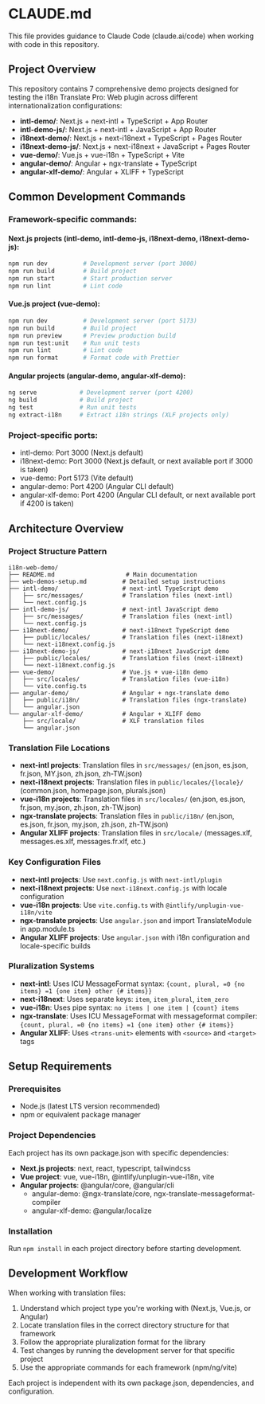 # CLAUDE.md

This file provides guidance to Claude Code (claude.ai/code) when working with code in this repository.

## Project Overview

This repository contains 7 comprehensive demo projects designed for testing the i18n Translate Pro: Web plugin across different internationalization configurations:

- **intl-demo/**: Next.js + next-intl + TypeScript + App Router
- **intl-demo-js/**: Next.js + next-intl + JavaScript + App Router
- **i18next-demo/**: Next.js + next-i18next + TypeScript + Pages Router
- **i18next-demo-js/**: Next.js + next-i18next + JavaScript + Pages Router
- **vue-demo/**: Vue.js + vue-i18n + TypeScript + Vite
- **angular-demo/**: Angular + ngx-translate + TypeScript
- **angular-xlf-demo/**: Angular + XLIFF + TypeScript

## Common Development Commands

### Framework-specific commands:

#### Next.js projects (intl-demo, intl-demo-js, i18next-demo, i18next-demo-js):
```bash
npm run dev          # Development server (port 3000)
npm run build        # Build project
npm run start        # Start production server
npm run lint         # Lint code
```

#### Vue.js project (vue-demo):
```bash
npm run dev          # Development server (port 5173)
npm run build        # Build project
npm run preview      # Preview production build
npm run test:unit    # Run unit tests
npm run lint         # Lint code
npm run format       # Format code with Prettier
```

#### Angular projects (angular-demo, angular-xlf-demo):
```bash
ng serve            # Development server (port 4200)
ng build            # Build project
ng test             # Run unit tests
ng extract-i18n     # Extract i18n strings (XLF projects only)
```

### Project-specific ports:
- intl-demo: Port 3000 (Next.js default)
- i18next-demo: Port 3000 (Next.js default, or next available port if 3000 is taken)
- vue-demo: Port 5173 (Vite default)
- angular-demo: Port 4200 (Angular CLI default)
- angular-xlf-demo: Port 4200 (Angular CLI default, or next available port if 4200 is taken)

## Architecture Overview

### Project Structure Pattern
```
i18n-web-demo/
├── README.md                    # Main documentation
├── web-demos-setup.md          # Detailed setup instructions
├── intl-demo/                  # next-intl TypeScript demo
│   ├── src/messages/           # Translation files (next-intl)
│   └── next.config.js
├── intl-demo-js/               # next-intl JavaScript demo
│   ├── src/messages/           # Translation files (next-intl)
│   └── next.config.js
├── i18next-demo/               # next-i18next TypeScript demo
│   ├── public/locales/         # Translation files (next-i18next)
│   └── next-i18next.config.js
├── i18next-demo-js/            # next-i18next JavaScript demo
│   ├── public/locales/         # Translation files (next-i18next)
│   └── next-i18next.config.js
├── vue-demo/                   # Vue.js + vue-i18n demo
│   ├── src/locales/            # Translation files (vue-i18n)
│   └── vite.config.ts
├── angular-demo/               # Angular + ngx-translate demo
│   ├── public/i18n/            # Translation files (ngx-translate)
│   └── angular.json
└── angular-xlf-demo/           # Angular + XLIFF demo
    ├── src/locale/             # XLF translation files
    └── angular.json
```

### Translation File Locations
- **next-intl projects**: Translation files in `src/messages/` (en.json, es.json, fr.json, MY.json, zh.json, zh-TW.json)
- **next-i18next projects**: Translation files in `public/locales/{locale}/` (common.json, homepage.json, plurals.json)
- **vue-i18n projects**: Translation files in `src/locales/` (en.json, es.json, fr.json, my.json, zh.json, zh-TW.json)
- **ngx-translate projects**: Translation files in `public/i18n/` (en.json, es.json, fr.json, my.json, zh.json, zh-TW.json)
- **Angular XLIFF projects**: Translation files in `src/locale/` (messages.xlf, messages.es.xlf, messages.fr.xlf, etc.)

### Key Configuration Files
- **next-intl projects**: Use `next.config.js` with `next-intl/plugin`
- **next-i18next projects**: Use `next-i18next.config.js` with locale configuration
- **vue-i18n projects**: Use `vite.config.ts` with `@intlify/unplugin-vue-i18n/vite`
- **ngx-translate projects**: Use `angular.json` and import TranslateModule in app.module.ts
- **Angular XLIFF projects**: Use `angular.json` with i18n configuration and locale-specific builds

### Pluralization Systems
- **next-intl**: Uses ICU MessageFormat syntax: `{count, plural, =0 {no items} =1 {one item} other {# items}}`
- **next-i18next**: Uses separate keys: `item`, `item_plural`, `item_zero`
- **vue-i18n**: Uses pipe syntax: `no items | one item | {count} items`
- **ngx-translate**: Uses ICU MessageFormat with messageformat compiler: `{count, plural, =0 {no items} =1 {one item} other {# items}}`
- **Angular XLIFF**: Uses `<trans-unit>` elements with `<source>` and `<target>` tags

## Setup Requirements

### Prerequisites
- Node.js (latest LTS version recommended)
- npm or equivalent package manager

### Project Dependencies
Each project has its own package.json with specific dependencies:
- **Next.js projects**: next, react, typescript, tailwindcss
- **Vue project**: vue, vue-i18n, @intlify/unplugin-vue-i18n, vite
- **Angular projects**: @angular/core, @angular/cli
  - angular-demo: @ngx-translate/core, ngx-translate-messageformat-compiler
  - angular-xlf-demo: @angular/localize

### Installation
Run `npm install` in each project directory before starting development.

## Development Workflow

When working with translation files:
1. Understand which project type you're working with (Next.js, Vue.js, or Angular)
2. Locate translation files in the correct directory structure for that framework
3. Follow the appropriate pluralization format for the library
4. Test changes by running the development server for that specific project
5. Use the appropriate commands for each framework (npm/ng/vite)

Each project is independent with its own package.json, dependencies, and configuration.